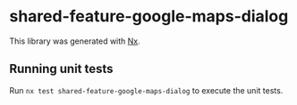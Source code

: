 # shared-feature-google-maps-dialog

This library was generated with [Nx](https://nx.dev).

## Running unit tests

Run `nx test shared-feature-google-maps-dialog` to execute the unit tests.

